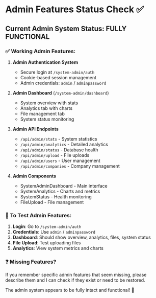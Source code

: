 # Admin Features Status Check ✅

## Current Admin System Status: **FULLY FUNCTIONAL**

### ✅ **Working Admin Features:**

1. **Admin Authentication System**
   - Secure login at `/system-admin/auth`
   - Cookie-based session management
   - Admin credentials: `admin` / `adminpassword`

2. **Admin Dashboard** (`/system-admin/dashboard`)
   - System overview with stats
   - Analytics tab with charts
   - File management tab
   - System status monitoring

3. **Admin API Endpoints**
   - `/api/admin/stats` - System statistics
   - `/api/admin/analytics` - Detailed analytics
   - `/api/admin/status` - Database health
   - `/api/admin/upload` - File uploads
   - `/api/admin/users` - User management
   - `/api/admin/companies` - Company management

4. **Admin Components**
   - SystemAdminDashboard - Main interface
   - SystemAnalytics - Charts and metrics
   - SystemStatus - Health monitoring
   - FileUpload - File management

### 🎯 **To Test Admin Features:**

1. **Login**: Go to `/system-admin/auth`
2. **Credentials**: Use `admin` / `adminpassword`
3. **Dashboard**: Should show overview, analytics, files, system status
4. **File Upload**: Test uploading files
5. **Analytics**: View system metrics and charts

### ❓ **Missing Features?**

If you remember specific admin features that seem missing, please describe them and I can check if they exist or need to be restored.

The admin system appears to be fully intact and functional! 🚀
